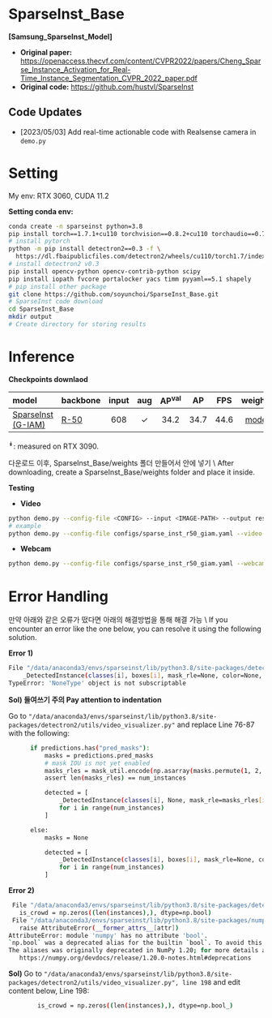 # SparseInst_Base
<b> [Samsung_SparseInst_Model] </b>

* <b> Original paper:</b> https://openaccess.thecvf.com/content/CVPR2022/papers/Cheng_Sparse_Instance_Activation_for_Real-Time_Instance_Segmentation_CVPR_2022_paper.pdf
* <b> Original code:</b> https://github.com/hustvl/SparseInst

## Code Updates

* [2023/05/03] Add real-time actionable code with Realsense camera in `demo.py`


# Setting
My env: RTX 3060, CUDA 11.2

<b> Setting conda env: </b>

```bash
conda create -n sparseinst python=3.8
pip install torch==1.7.1+cu110 torchvision==0.8.2+cu110 torchaudio==0.7.2 -f https://download.pytorch.org/whl/torch_stable.html
# install pytorch
python -m pip install detectron2==0.3 -f \
  https://dl.fbaipublicfiles.com/detectron2/wheels/cu110/torch1.7/index.html
# install detectron2 v0.3
pip install opencv-python opencv-contrib-python scipy
pip install iopath fvcore portalocker yacs timm pyyaml==5.1 shapely
# pip install other package
git clone https://github.com/soyunchoi/SparseInst_Base.git
# SparseInst code download
cd SparseInst_Base
mkdir output
# Create directory for storing results
```
 
 # Inference
 <b> Checkpoints downlaod </b>
 
| model | backbone | input | aug | AP<sup>val</sup> |  AP  | FPS | weights |
| :---- | :------  | :---: | :-: |:--------------: | :--: | :-: | :-----: |
| [SparseInst (G-IAM)](configs/sparse_inst_r50_giam_aug.yaml) | [R-50](https://drive.google.com/file/d/1Ee6nPXlj1eewAnooYtoPtLzbRp_mDxfB/view?usp=sharing) | 608 | &#10003; | 34.2 | 34.7 | 44.6 | [model](https://drive.google.com/file/d/1MK8rO3qtA7vN9KVSBdp0VvZHCNq8-bvz/view?usp=sharing) |

<sup>&#x021A1;</sup>: measured on RTX 3090.

다운로드 이후, SparseInst_Base/weights 폴더 만들어서 안에 넣기 \\
After downloading, create a SparseInst_Base/weights folder and place it inside.

<b> Testing </b>

* <b> Video </b>
```bash
python demo.py --config-file <CONFIG> --input <IMAGE-PATH> --output results --opts MODEL.WEIGHTS <MODEL-PATH>
# example
python demo.py --config-file configs/sparse_inst_r50_giam.yaml --video-input video.mp4 --output output --opt MODEL.WEIGHTS weights/sparse_inst_r50_giam_aug_2b7d68.pth INPUT.MIN_SIZE_TEST 512
```

* <b> Webcam </b>
```bash
python demo.py --config-file configs/sparse_inst_r50_giam.yaml --webcam --opt MODEL.WEIGHTS weights/sparse_inst_r50_giam_aug_2b7d68.pth INPUT.MIN_SIZE_TEST 512
```

# Error Handling
만약 아래와 같은 오류가 떴다면 아래의 해결방법을 통해 해결 가능 \\
If you encounter an error like the one below, you can resolve it using the following solution.

<b> Error 1) </b>
```bash
File "/data/anaconda3/envs/sparseinst/lib/python3.8/site-packages/detectron2/utils/video_visualizer.py", line 85, in <listcomp>
    _DetectedInstance(classes[i], boxes[i], mask_rle=None, color=None, ttl=8)
TypeError: 'NoneType' object is not subscriptable
```
<b> Sol) 들여쓰기 주의 Pay attention to indentation </b> 

  Go to `"/data/anaconda3/envs/sparseinst/lib/python3.8/site-packages/detectron2/utils/video_visualizer.py"`
  and replace Line 76-87 with the following:
  ```bash
        if predictions.has("pred_masks"):
            masks = predictions.pred_masks
            # mask IOU is not yet enabled
            masks_rles = mask_util.encode(np.asarray(masks.permute(1, 2, 0), order="F"))
            assert len(masks_rles) == num_instances

            detected = [
                _DetectedInstance(classes[i], None, mask_rle=masks_rles[i], color=None, ttl=8)
                for i in range(num_instances)
            ]

        else:
            masks = None

            detected = [
                _DetectedInstance(classes[i], boxes[i], mask_rle=None, color=None, ttl=8)
                for i in range(num_instances)
            ]
  ```
  
 <b> Error 2) </b>
 ```bash
  File "/data/anaconda3/envs/sparseinst/lib/python3.8/site-packages/detectron2/utils/video_visualizer.py", line 198, in _assign_colors
    is_crowd = np.zeros((len(instances),), dtype=np.bool)
  File "/data/anaconda3/envs/sparseinst/lib/python3.8/site-packages/numpy/__init__.py", line 305, in __getattr__
    raise AttributeError(__former_attrs__[attr])
AttributeError: module 'numpy' has no attribute 'bool'.
`np.bool` was a deprecated alias for the builtin `bool`. To avoid this error in existing code, use `bool` by itself. Doing this will not modify any behavior and is safe. If you specifically wanted the numpy scalar type, use `np.bool_` here.
The aliases was originally deprecated in NumPy 1.20; for more details and guidance see the original release note at:
    https://numpy.org/devdocs/release/1.20.0-notes.html#deprecations
 ```
 <b> Sol) </b>
 Go to `"/data/anaconda3/envs/sparseinst/lib/python3.8/site-packages/detectron2/utils/video_visualizer.py", line 198`
 and edit content below, Line 198:
 ```bash
         is_crowd = np.zeros((len(instances),), dtype=np.bool_)
 ```
 

